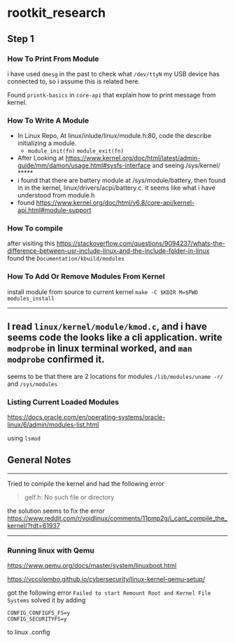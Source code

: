 # rootkit_research

## Step 1

### How To Print From Module
i have used `dmesg` in the past to check what `/dev/ttyN` my USB device has connected to,
so i assume this is related here.

Found `printk-basics` in `core-api` that explain how to print message from kernel.

### How To Write A Module
- In Linux Repo, At linux/inlude/linux/module.h:80, code the describe initializing a module.
  - `module_init(fn)` `module_exit(fn)`
- After Looking at https://www.kernel.org/doc/html/latest/admin-guide/mm/damon/usage.html#sysfs-interface
and seeing /sys/kernel/ *****
- i found that there are battery module at /sys/module/battery, then found in in the kernel, 
linux/drivers/acpi/battery.c. it seems like what i have understood from module.h
- found https://www.kernel.org/doc/html/v6.8/core-api/kernel-api.html#module-support

### How To compile 
after visiting this https://stackoverflow.com/questions/9094237/whats-the-difference-between-usr-include-linux-and-the-include-folder-in-linux
found the `Documentation/kbuild/modules`

### How To Add Or Remove Modules From Kernel

install module from source to current kernel
`make -C $KDIR M=$PWD modules_install`

---
I read `linux/kernel/module/kmod.c`, and i have seems code the looks like a cli application.
write `modprobe` in linux terminal worked, and `man modprobe` confirmed it.
---
seems to be that there are 2 locations for modules `/lib/modules/uname -r/` and  `/sys/modules`


### Listing Current Loaded Modules
https://docs.oracle.com/en/operating-systems/oracle-linux/6/admin/modules-list.html

using `lsmod`



## General Notes

---
Tried to compile the kernel and had the following error
> gelf.h: No such file or directory

the solution seems to fix the error https://www.reddit.com/r/voidlinux/comments/11pmp2g/i_cant_compile_the_kernel/?rdt=61937

---
### Running linux with Qemu
https://www.qemu.org/docs/master/system/linuxboot.html

https://vccolombo.github.io/cybersecurity/linux-kernel-qemu-setup/


got the following error `Failed to start Remount Root and Kernel File Systems`
solved it by adding 
```
CONFIG_CONFIGFS_FS=y
CONFIG_SECURITYFS=y
```
to linux .config



